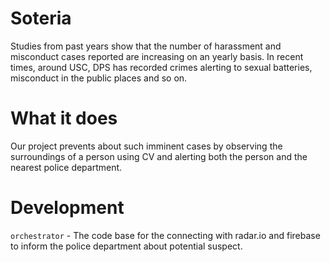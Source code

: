 # Soteria
Studies from past years show that the number of harassment and misconduct cases reported are increasing on an yearly basis. In recent times, around USC, DPS has recorded crimes alerting to sexual batteries, misconduct in the public places and so on.

# What it does
Our project prevents about such imminent cases by observing the surroundings of a person using CV and alerting both the person and the nearest police department.

# Development
`orchestrator` - The code base for the connecting with radar.io and firebase to inform the police department about potential suspect.
